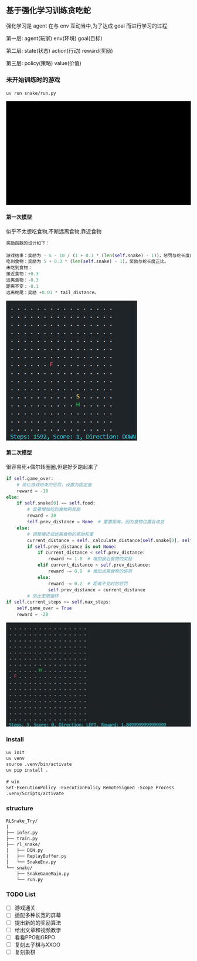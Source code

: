 ## 基于强化学习训练贪吃蛇

强化学习是 agent 在与 env 互动当中,为了达成 goal 而进行学习的过程

第一层: agent(玩家) env(环境) goal(目标)

第二层: state(状态) action(行动) reward(奖励)

第三层: policy(策略) value(价值)

### 未开始训练时的游戏

`uv run snake/run.py`

![](z_using_files/describe_imgs/before.gif)

#### 第一次模型

似乎不太想吃食物,不断远离食物,靠近食物

```python
奖励函数的设计如下：

游戏结束：奖励为 - 5 - 10 / (1 + 0.1 * (len(self.snake) - 1))，惩罚与蛇长度反比。
吃到食物：奖励为 5 + 0.3 * (len(self.snake) - 1)，奖励与蛇长度正比。
未吃到食物：
接近食物：+0.3
远离食物：-0.3
距离不变：-0.1
远离蛇尾：奖励 +0.01 * tail_distance。
```

![](z_using_files/describe_imgs/02.png)

#### 第二次模型

很容易死+偶尔转圈圈,但是好歹跑起来了

```python
if self.game_over:
    # 简化游戏结束的惩罚，设置为固定值
    reward = -10
else:
    if self.snake[0] == self.food:
        # 显著增加吃到食物的奖励
        reward = 20
        self.prev_distance = None  # 重置距离，因为食物位置会改变
    else:
        # 调整接近或远离食物的奖励权重
        current_distance = self._calculate_distance(self.snake[0], self.food)
        if self.prev_distance is not None:
            if current_distance < self.prev_distance:
                reward += 1.0  # 增加接近食物的奖励
            elif current_distance > self.prev_distance:
                reward -= 0.8  # 增加远离食物的惩罚
            else:
                reward -= 0.2  # 距离不变时的惩罚
                self.prev_distance = current_distance
        # 防止无限循环
if self.current_steps >= self.max_steps:
    self.game_over = True
    reward = -20
```

![](z_using_files/describe_imgs/01.gif)

### install

```shell
uv init
uv venv
source .venv/bin/activate
uv pip install .

# win
Set-ExecutionPolicy -ExecutionPolicy RemoteSigned -Scope Process
.venv/Scripts/activate
```

### structure
```text
RLSnake_Try/
|
├── infer.py
├── train.py
├── rl_snake/
│   ├── DQN.py
│   ├── ReplayBuffer.py
│   └── SnakeEnv.py
└── snake/
    ├── SnakeGameMain.py
    └── run.py
```

### TODO List

- [ ] 游戏通关
- [ ] 适配多种长宽的屏幕
- [ ] 提出新的的奖励算法
- [ ] 给出文章和视频教学
- [ ] 看看PPO和GRPO
- [ ] 复刻五子棋与XXOO
- [ ] 复刻象棋
